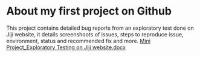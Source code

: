 # About my first project on Github
This project contains detailed bug reports from an exploratory test done on Jiji website, it details screenshoots of issues, steps to reproduce issue, environment, status and recommended fix and more. 
[Mini Project_Exploratory Testing on Jiji website.docx](https://github.com/user-attachments/files/21049403/Mini.Project_Exploratory.Testing.on.Jiji.website.docx)

